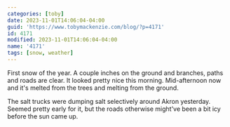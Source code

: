 ```yaml
---
categories: [toby]
date: 2023-11-01T14:06:04-04:00
guid: 'https://www.tobymackenzie.com/blog/?p=4171'
id: 4171
modified: 2023-11-01T14:06:04-04:00
name: '4171'
tags: [snow, weather]
---
```


First snow of the year.  A couple inches on the ground and branches, paths and roads are clear.<!--more-->  It looked pretty nice this morning.  Mid-afternoon now and it's melted from the trees and melting from the ground.

The salt trucks were dumping salt selectively around Akron yesterday.  Seemed pretty early for it, but the roads otherwise might've been a bit icy before the sun came up.
